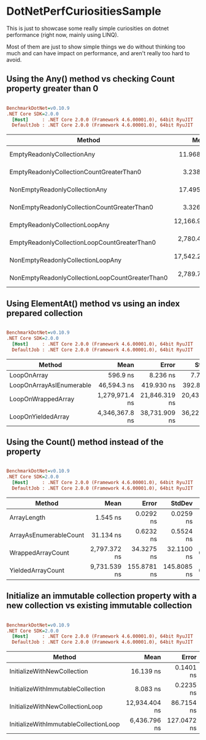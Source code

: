# DotNetPerfCuriositiesSample

This is just to showcase some really simple curiosities on dotnet performance (right now, mainly using LINQ).

Most of them are just to show simple things we do without thinking too much and can have impact on performance, and aren't really too hard to avoid.

## Using the Any() method vs checking Count property greater than 0
``` ini

BenchmarkDotNet=v0.10.9
.NET Core SDK=2.0.0
  [Host]     : .NET Core 2.0.0 (Framework 4.6.00001.0), 64bit RyuJIT
  DefaultJob : .NET Core 2.0.0 (Framework 4.6.00001.0), 64bit RyuJIT


```
 |                                          Method |          Mean |       Error |      StdDev |  Gen 0 | Allocated |
 |------------------------------------------------ |--------------:|------------:|------------:|-------:|----------:|
 |                      EmptyReadonlyCollectionAny |     11.968 ns |   0.1197 ns |   0.1119 ns |      - |       0 B |
 |        EmptyReadonlyCollectionCountGreaterThan0 |      3.238 ns |   0.0356 ns |   0.0316 ns |      - |       0 B |
 |                   NonEmptyReadonlyCollectionAny |     17.495 ns |   0.0922 ns |   0.0770 ns | 0.0076 |      32 B |
 |     NonEmptyReadonlyCollectionCountGreaterThan0 |      3.326 ns |   0.0953 ns |   0.1060 ns |      - |       0 B |
 |                  EmptyReadonlyCollectionLoopAny | 12,166.933 ns | 123.0531 ns | 115.1040 ns |      - |       0 B |
 |    EmptyReadonlyCollectionLoopCountGreaterThan0 |  2,780.458 ns |  33.8187 ns |  31.6340 ns |      - |       0 B |
 |               NonEmptyReadonlyCollectionLoopAny | 17,542.220 ns | 205.5246 ns | 192.2478 ns | 7.5989 |   32000 B |
 | NonEmptyReadonlyCollectionLoopCountGreaterThan0 |  2,789.732 ns |  23.9822 ns |  21.2596 ns |      - |       0 B |


## Using ElementAt() method vs using an index prepared collection
``` ini

BenchmarkDotNet=v0.10.9
.NET Core SDK=2.0.0
  [Host]     : .NET Core 2.0.0 (Framework 4.6.00001.0), 64bit RyuJIT
  DefaultJob : .NET Core 2.0.0 (Framework 4.6.00001.0), 64bit RyuJIT


```
 |                   Method |           Mean |         Error |        StdDev |   Gen 0 | Allocated |
 |------------------------- |---------------:|--------------:|--------------:|--------:|----------:|
 |              LoopOnArray |       596.9 ns |      8.236 ns |      7.704 ns |       - |       0 B |
 | LoopOnArrayAsIEnumerable |    46,594.3 ns |    419.930 ns |    392.803 ns |       - |       0 B |
 |       LoopOnWrappedArray | 1,279,971.4 ns | 21,846.319 ns | 20,435.059 ns |  5.8594 |   32000 B |
 |       LoopOnYieldedArray | 4,346,367.8 ns | 38,731.909 ns | 36,229.848 ns | 15.6250 |   88000 B |

## Using the Count() method instead of the property
``` ini

BenchmarkDotNet=v0.10.9
.NET Core SDK=2.0.0
  [Host]     : .NET Core 2.0.0 (Framework 4.6.00001.0), 64bit RyuJIT
  DefaultJob : .NET Core 2.0.0 (Framework 4.6.00001.0), 64bit RyuJIT


```
 |                 Method |         Mean |       Error |      StdDev |  Gen 0 | Allocated |
 |----------------------- |-------------:|------------:|------------:|-------:|----------:|
 |            ArrayLength |     1.545 ns |   0.0292 ns |   0.0259 ns |      - |       0 B |
 | ArrayAsEnumerableCount |    31.134 ns |   0.6232 ns |   0.5524 ns |      - |       0 B |
 |      WrappedArrayCount | 2,797.372 ns |  34.3275 ns |  32.1100 ns | 0.0038 |      32 B |
 |      YieldedArrayCount | 9,731.539 ns | 155.8781 ns | 145.8085 ns | 0.0153 |      88 B |

## Initialize an immutable collection property with a new collection vs existing immutable collection
``` ini

BenchmarkDotNet=v0.10.9
.NET Core SDK=2.0.0
  [Host]     : .NET Core 2.0.0 (Framework 4.6.00001.0), 64bit RyuJIT
  DefaultJob : .NET Core 2.0.0 (Framework 4.6.00001.0), 64bit RyuJIT


```
 |                                Method |          Mean |       Error |      StdDev |   Gen 0 | Allocated |
 |-------------------------------------- |--------------:|------------:|------------:|--------:|----------:|
 |           InitializeWithNewCollection |     16.139 ns |   0.1401 ns |   0.1170 ns |  0.0152 |      64 B |
 |     InitializeWithImmutableCollection |      8.083 ns |   0.2235 ns |   0.2983 ns |  0.0057 |      24 B |
 |       InitializeWithNewCollectionLoop | 12,934.404 ns |  86.7154 ns |  76.8709 ns | 15.2435 |   64000 B |
 | InitializeWithImmutableCollectionLoop |  6,436.796 ns | 127.0472 ns | 212.2673 ns |  5.7144 |   24000 B |
